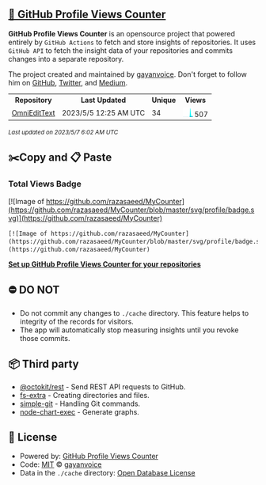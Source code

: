 ## [🚀 GitHub Profile Views Counter](https://github.com/gayanvoice/github-profile-views-counter)
**GitHub Profile Views Counter** is an opensource project that powered entirely by  `GitHub Actions` to fetch and store insights of repositories.
It uses `GitHub API` to fetch the insight data of your repositories and commits changes into a separate repository.

The project created and maintained by [gayanvoice](https://github.com/gayanvoice). Don't forget to follow him on [GitHub](https://github.com/gayanvoice), [Twitter](https://twitter.com/gayanvoice), and [Medium](https://gayanvoice.medium.com/).

<table>
	<tr>
		<th>
			Repository
		</th>
		<th>
			Last Updated
		</th>
		<th>
			Unique
		</th>
		<th>
			Views
		</th>
	</tr>
	<tr>
		<td>
			<a href="https://github.com/razasaeed/MyCounter/tree/master/readme/603401099/year.md">
				OmniEditText
			</a>
		</td>
		<td>
			2023/5/5 12:25 AM UTC
		</td>
		<td>
			34
		</td>
		<td>
			<img alt="Response time graph" src="https://github.com/razasaeed/MyCounter/raw/master/graph/603401099/small/year.png" height="20"> 507
		</td>
	</tr>
</table>

<small><i>Last updated on 2023/5/7 6:02 AM UTC</i></small>

## ✂️Copy and 📋 Paste
### Total Views Badge
[![Image of https://github.com/razasaeed/MyCounter](https://github.com/razasaeed/MyCounter/blob/master/svg/profile/badge.svg)](https://github.com/razasaeed/MyCounter)

```readme
[![Image of https://github.com/razasaeed/MyCounter](https://github.com/razasaeed/MyCounter/blob/master/svg/profile/badge.svg)](https://github.com/razasaeed/MyCounter)
```
[**Set up GitHub Profile Views Counter for your repositories**](https://github.com/gayanvoice/github-profile-views-counter)
## ⛔ DO NOT
- Do not commit any changes to `./cache` directory. This feature helps to integrity of the records for visitors.
- The app will automatically stop measuring insights until you revoke those commits.
## 📦 Third party

- [@octokit/rest](https://www.npmjs.com/package/@octokit/rest) - Send REST API requests to GitHub.
- [fs-extra](https://www.npmjs.com/package/fs-extra) - Creating directories and files.
- [simple-git](https://www.npmjs.com/package/simple-git) - Handling Git commands.
- [node-chart-exec](https://www.npmjs.com/package/node-chart-exec) - Generate graphs.
## 📄 License
- Powered by: [GitHub Profile Views Counter](https://github.com/gayanvoice/github-profile-views-counter)
- Code: [MIT](./LICENSE) © [gayanvoice](https://github.com/gayanvoice)
- Data in the `./cache` directory: [Open Database License](https://opendatacommons.org/licenses/odbl/1-0/)